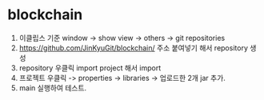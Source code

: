 # blockchain

1. 이클립스 기준 window -> show view -> others -> git repositories
2. https://github.com/JinKyuGit/blockchain/ 주소 붙여넣기 해서 repository 생성
3. repository 우클릭 import project 해서 import
4. 프로젝트 우클릭 -> properties -> libraries -> 업로드한 2개 jar 추가.
5. main 실행하여 테스트.
